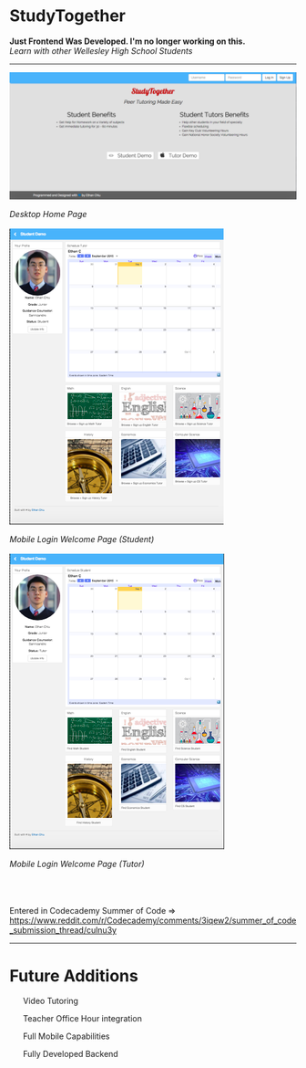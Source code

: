 # StudyTogether
<b>**Just Frontend Was Developed. I'm no longer working on this.**</b>
<br>
<i>Learn with other Wellesley High School Students</i>
<hr>
<img src="img/screenshot1.png"></img>
<br>

<i>Desktop Home Page</i>
<br>
<br>
<img src="img/screenshot2.png"></img>
<br>

<i>Mobile Login Welcome Page (Student)</i>
<br>
<br>
<img src="img/screenshot3.png"></img>
<br>

<i>Mobile Login Welcome Page (Tutor)</i>
<br>
<br>

<br><br>
Entered in Codecademy Summer of Code => https://www.reddit.com/r/Codecademy/comments/3iqew2/summer_of_code_submission_thread/culnu3y
<hr>
<h1><b>Future Additions</b></h1>
<ul>Video Tutoring</ul>
<ul>Teacher Office Hour integration</ul>
<ul>Full Mobile Capabilities</ul>
<ul>Fully Developed Backend</ul>

